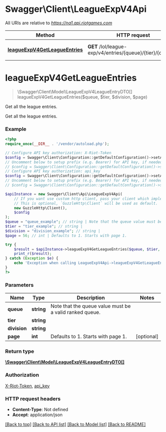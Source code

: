 # Swagger\Client\LeagueExpV4Api

All URIs are relative to *https://na1.api.riotgames.com*

Method | HTTP request | Description
------------- | ------------- | -------------
[**leagueExpV4GetLeagueEntries**](LeagueExpV4Api.md#leagueExpV4GetLeagueEntries) | **GET** /lol/league-exp/v4/entries/{queue}/{tier}/{division} | Get all the league entries.


# **leagueExpV4GetLeagueEntries**
> \Swagger\Client\Model\LeagueExpV4LeagueEntryDTO[] leagueExpV4GetLeagueEntries($queue, $tier, $division, $page)

Get all the league entries.

Get all the league entries.

### Example
```php
<?php
require_once(__DIR__ . '/vendor/autoload.php');

// Configure API key authorization: X-Riot-Token
$config = Swagger\Client\Configuration::getDefaultConfiguration()->setApiKey('X-Riot-Token', 'YOUR_API_KEY');
// Uncomment below to setup prefix (e.g. Bearer) for API key, if needed
// $config = Swagger\Client\Configuration::getDefaultConfiguration()->setApiKeyPrefix('X-Riot-Token', 'Bearer');
// Configure API key authorization: api_key
$config = Swagger\Client\Configuration::getDefaultConfiguration()->setApiKey('api_key', 'YOUR_API_KEY');
// Uncomment below to setup prefix (e.g. Bearer) for API key, if needed
// $config = Swagger\Client\Configuration::getDefaultConfiguration()->setApiKeyPrefix('api_key', 'Bearer');

$apiInstance = new Swagger\Client\Api\LeagueExpV4Api(
    // If you want use custom http client, pass your client which implements `GuzzleHttp\ClientInterface`.
    // This is optional, `GuzzleHttp\Client` will be used as default.
    new GuzzleHttp\Client(),
    $config
);
$queue = "queue_example"; // string | Note that the queue value must be a valid ranked queue.
$tier = "tier_example"; // string | 
$division = "division_example"; // string | 
$page = 56; // int | Defaults to 1. Starts with page 1.

try {
    $result = $apiInstance->leagueExpV4GetLeagueEntries($queue, $tier, $division, $page);
    print_r($result);
} catch (Exception $e) {
    echo 'Exception when calling LeagueExpV4Api->leagueExpV4GetLeagueEntries: ', $e->getMessage(), PHP_EOL;
}
?>
```

### Parameters

Name | Type | Description  | Notes
------------- | ------------- | ------------- | -------------
 **queue** | **string**| Note that the queue value must be a valid ranked queue. |
 **tier** | **string**|  |
 **division** | **string**|  |
 **page** | **int**| Defaults to 1. Starts with page 1. | [optional]

### Return type

[**\Swagger\Client\Model\LeagueExpV4LeagueEntryDTO[]**](../Model/LeagueExpV4LeagueEntryDTO.md)

### Authorization

[X-Riot-Token](../../README.md#X-Riot-Token), [api_key](../../README.md#api_key)

### HTTP request headers

 - **Content-Type**: Not defined
 - **Accept**: application/json

[[Back to top]](#) [[Back to API list]](../../README.md#documentation-for-api-endpoints) [[Back to Model list]](../../README.md#documentation-for-models) [[Back to README]](../../README.md)

